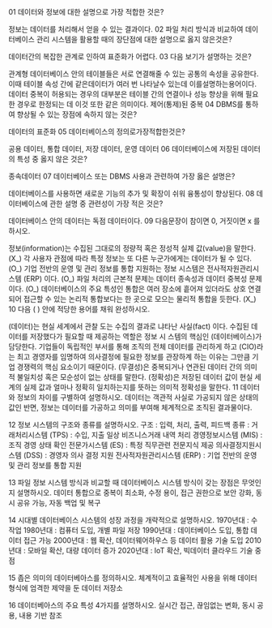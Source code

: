 01 데이터와 정보에 대한 설명으로 가장 적합한 것은?

정보는 데이터를 처리해서 얻을 수 있는 결과이다.
02 파일 처리 방식과 비교하여 데이터베이스 관리 시스템을 활용할 때의 장단점에 대한 설명으로 옳지 않은것은?

데이터간의 복잡한 관계로 인하여 표준화가 어렵다.
03 다음 보기가 설명하는 것은?

관계형 데이터베이스 안의 테이블들은 서로 연결해줄 수 있는 공통의 속성을 공유한다. 이때 테이블 속성 간에 같은데이터가 여러 번 나타날수 있는데 이를설명하는용어이다.
데이터 중복이 허용되는 경우의 대부분은 테이블 간의 연결이나 성능 향상을 위해 필요한 경우로 한정되는 데 이것 또한 같은 의미이다.
제어(통제)된 중복
04 DBMS를 통하여 향상될 수 있는 장점에 속하지 않는 것은?

데이터의 표준화
05 데이터베이스의 정의로가장적합한것은?

공용 데이터, 통합 데이터, 저장 데이터, 운영 데이터
06 데이터베이스에 저장된 데이터의 특성 중 옳지 않은 것은?

종속데이터
07 데이터베이스 또는 DBMS 사용과 관련하여 가장 옳은 설명은?

데이터베이스를 사용하면 새로운 기능의 추가 및 확장이 쉬워 융통성이 향상된다.
08 데이터베이스에 관한 설명 중 관련성이 가장 적은 것은?

데이터베이스 안의 데이터는 독점 데이터이다.
09 다음문장이 참이면 0, 거짓이면 x 를하시오.

정보(information)는 수집된 그대로의 정량적 혹은 정성적 실제 값(value)을 말한다. (X_)
각 사용자 관점에 따라 특정 정보는 또 다른 누군가에게는 데이터가 될 수 있다. (O_)
기업 전반의 운영 및 관리 정보를 통합 지원하는 정보 시스템은 전사적자원관리시스템 (ERP) 이다. (O_)
파일 처리의 근본적 문제는 데이터 종속성과 데이터 중복성 문제이다. (O_)
데이터베이스의 주요 특성인 통합은 여러 장소에 흩어져 있더라도 상호 연결되어 접근할 수 있는 논리적 통합보다는 한 곳으로 모으는 물리적 통합을 듯한다. (X_)
10 다음 ( ) 안에 적당한 용어를 채워 완성하시오.

(데이터)는 현실 세계에서 관찰 도는 수집의 결과로 냐타난 사실(fact) 이다.
수집된 데이터를 저장했다가 필요할 때 제공하는 역할은 정보 시 스템의 핵심인 (데이터베이스)가 담당한다.
기업들이 독립적인 부서를 통해 조직의 전체 데이터를 관리하게 하고 (CIO)라는 최고 경영자를 임명하여 의사결정에 필요한 정보를 관장하계 하는 이유는 그만큼 기업 경쟁력의 핵심 요소이기 때문이다.
(무결성)은 중복되거나 연관된 데이터 간의 의미적 불일치성 혹은 모순성이 없는 상태를 말한다.
(정확성)은 저장된 데이터 값이 현실 세계의 실제 값과 얼마나 정확히 일치하는지를 뜻하는 의미적 정확성을 말한다.
11 데이터와 정보의 차이를 구별하여 설명하시오. 데이터는 객관적 사실로 가공되지 않은 상태의 값인 반면, 정보는 데이터를 가공하고 의미를 부여해 체계적으로 조직된 결과물이다.

12 정보 시스템의 구조와 종류를 설명하시오. 구조 : 입력, 처리, 출력, 피드백 종류 : 거래처리시스템 (TPS) : 수입, 지출 일상 비즈니스거래 내역 처리 경영정보시스템 (MIS) : 조직 경영 상태 확인 전문가시스템 (ES) : 특정 직무관련 전문지식 제공 의사결정지원시스템 (DSS) : 경영자 의사 결정 지원 전사적자원관리시스템 (ERP) : 기업 전반의 운영 및 관리 정보를 통합 지원

13 파일 정보 시스템 방식과 비교할 때 데이터베이스 시스템 방식이 갖는 장점은 무엇인지 설명하시오. 데이터 통합으로 중복이 최소화, 수정 용이, 접근 권한으로 보안 강화, 동시 공유 가능, 자동 백업 및 복구

14 시대별 데이터베이스 시스템의 성장 과정을 개략적으로 설명하시오. 1970년대 : 수작업 1980년대 : 컴퓨터 도입, 개별 파일 저장 1990년대 : 데이터베이스 도입, 통합 데이터 접근 가능 2000년대 : 웹 확산, 데이터웨어하우스 등 데이터 활용 기술 도입 2010년대 : 모바일 확산, 대량 데이터 증가 2020년대 : IoT 확산, 빅데이터 클라우드 기술 중점

15 좁은 의미의 데이터베아스를 정의하시오. 체계적이고 효율적인 사용을 위해 데이터 형식에 엄격한 제약을 둔 데이터 저장소

16 데이터베아스의 주요 특성 4가지를 설명하시오. 실시간 접근, 끊임없는 변화, 동시 공용, 내용 기반 참조
